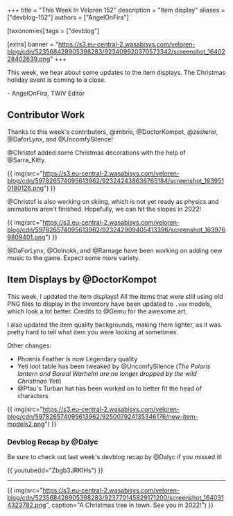 +++
title = "This Week In Veloren 152"
description = "Item display"
aliases = ["devblog-152"]
authors = ["AngelOnFira"]

[taxonomies]
tags = ["devblog"]

[extra]
banner = "https://s3.eu-central-2.wasabisys.com/veloren-blog/cdn/523568428905398283/923409920370573342/screenshot_1640228402639.png"
+++

This week, we hear about some updates to the item displays. The Christmas
holiday event is coming to a close.

\- AngelOnFira, TWiV Editor

## Contributor Work

Thanks to this week's contributors, @imbris, @DoctorKompot, @zesterer,
@DaforLynx, and @UncomfySilence!

@Christof added some Christmas decorations with the help of @Sarra_Kitty.

{{
  img(src="https://s3.eu-central-2.wasabisys.com/veloren-blog/cdn/597826574095613962/923242438636765184/screenshot_1639510180126.png")
}}

@Christof is also working on skiing, which is not yet ready as physics and
animations aren't finished. Hopefully, we can hit the slopes in 2022!

{{
  img(src="https://s3.eu-central-2.wasabisys.com/veloren-blog/cdn/597826574095613962/923242909405413396/screenshot_1639769809401.png")
}}

@DaForLynx, @Oolnokk, and @Rarnage have been working on adding new music to the
game. Expect some more variety.

## Item Displays by @DoctorKompot

This week, I updated the item displays! All the items that were still using old
PNG files to display in the inventory have been updated to `.vox` models, which
look a lot better. Credits to @Gemu for the awesome art.

I also updated the item quality backgrounds, making them lighter, as it was
pretty hard to tell what item you were looking at sometimes.

Other changes:

- Phoenix Feather is now Legendary quality
- Yeti loot table has been tweaked by @UncomfySilence (*The Polaris lantern and
  Boreal Warhelm are no longer dropped by the wild Christmas Yeti*)
- @Pfau's Turban hat has been worked on to better fit the head of characters

{{
  img(src="https://s3.eu-central-2.wasabisys.com/veloren-blog/cdn/597826574095613962/925007924135346176/new-item-models2.png")
}}

### Devblog Recap by @Dalyc

Be sure to check out last week's devblog recap by @Dalyc if you missed it!

{{ youtube(id="Zbgb3JRKIHs") }}

<hr>

{{
  img(src="https://s3.eu-central-2.wasabisys.com/veloren-blog/cdn/523568428905398283/923770145829171200/screenshot_1640314323782.png",
  caption="A Christmas tree in town. See you in 2022!")
}}

